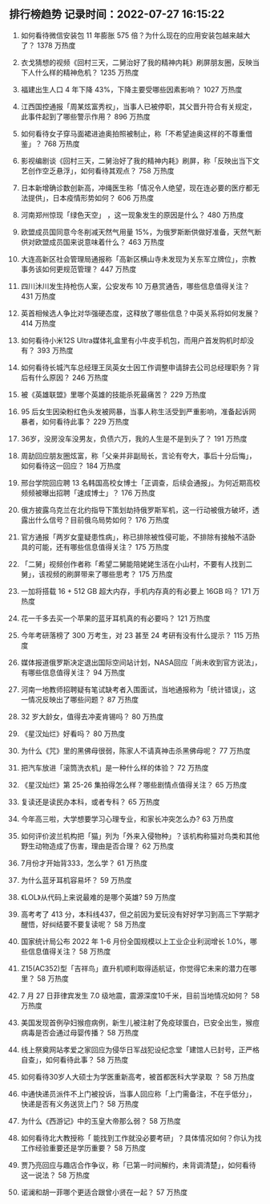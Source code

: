 
## 排行榜趋势 记录时间：2022-07-27 16:15:22
  
  1. 如何看待微信安装包 11 年膨胀 575 倍？为什么现在的应用安装包越来越大了？ 1378 万热度
    
  2. 衣戈猜想的视频《回村三天，二舅治好了我的精神内耗》刷屏朋友圈，反映当下人什么样的精神危机？ 1235 万热度
    
  3. 福建出生人口 4 年下降 43%，下降主要受哪些因素影响？ 1027 万热度
    
  4. 江西国控通报「周某炫富秀权」，当事人已被停职，其父晋升符合有关规定，此事件起到了哪些警示作用？ 896 万热度
    
  5. 如何看待女子穿马面裙进迪奥拍照被制止，称「不希望迪奥这样的不尊重借鉴」？ 768 万热度
    
  6. 影视编剧谈《回村三天，二舅治好了我的精神内耗》刷屏，称「反映出当下文艺创作空乏悬浮」，如何看待其观点？ 758 万热度
    
  7. 日本新增确诊数创新高，冲绳医生称「情况令人绝望，现在连必要的医疗都无法提供」，日本疫情形势如何？ 606 万热度
    
  8. 河南郑州惊现「绿色天空」 ，这一现象发生的原因是什么？ 480 万热度
    
  9. 欧盟成员国同意今冬削减天然气用量 15%，为俄罗斯断供做好准备，天然气断供对欧盟成员国来说意味着什么？ 463 万热度
    
  10. 大连高新区社会管理局通报称「高新区横山寺未发现为关东军立牌位」，宗教事务该如何更规范管理？ 447 万热度
    
  11. 四川沐川发生持枪伤人案，公安发布 10 万悬赏通告，哪些信息值得关注？ 431 万热度
    
  12. 英首相候选人争比对华强硬态度，这释放了哪些信息？中英关系将如何发展？ 414 万热度
    
  13. 如何看待小米12S Ultra媒体礼盒里有小牛皮手机包，而用户首发购机时却没有？ 393 万热度
    
  14. 如何看待长城汽车总经理王凤英女士因工作调整申请辞去公司总经理职务？背后有什么原因？ 246 万热度
    
  15. 被《英雄联盟》里哪个英雄的技能杀死最痛苦？ 229 万热度
    
  16. 95 后女生因染粉红色头发被网暴，当事人称生活受到严重影响，准备起诉网暴者，如何看待此事？ 229 万热度
    
  17. 36岁，没房没车没男友，负债六万，我的人生是不是到头了？ 191 万热度
    
  18. 周劼回应朋友圈炫富，称「父亲并非副局长，言论有夸大，事后十分后悔」，如何看待这一回应？ 184 万热度
    
  19. 邢台学院回应聘 13 名韩国高校女博士「正调查，后续会通报」。为何近期高校频频被曝出招聘「速成博士」？ 176 万热度
    
  20. 俄方披露乌克兰在北约指导下策划劫持俄罗斯军机，这一行动被俄方破坏，透露出什么信号？目前俄乌局势如何？ 176 万热度
    
  21. 官方通报「两岁女童疑患性病」，称已排除被性侵可能，不排除有接触不洁卧具的可能，还有哪些信息值得关注？ 175 万热度
    
  22. 「二舅」视频创作者称「希望二舅能陪姥姥生活在小山村，不要有人找到二舅」，该视频的刷屏带来了哪些思考？ 175 万热度
    
  23. 一加将搭载 16 + 512 GB 超大内存，手机内存真的有必要上 16GB 吗？ 171 万热度
    
  24. 花一千多去买一个苹果的蓝牙耳机真的有必要吗？ 121 万热度
    
  25. 今年考研落榜了 300 万考生，对 23 甚至 24 考研有没有什么提示？ 115 万热度
    
  26. 媒体报道俄罗斯决定退出国际空间站计划，NASA回应「尚未收到官方说法」，有哪些信息值得关注？ 94 万热度
    
  27. 河南一地教师招聘疑有笔试缺考者入围面试，当地通报称为「统计错误」，这一情况反映出了哪些问题？ 87 万热度
    
  28. 32 岁大龄女，值得去冲麦肯锡吗？ 80 万热度
    
  29. 《星汉灿烂》好看吗？ 80 万热度
    
  30. 为什么《咒》里的黑佛母很弱，陈家人不请真神击杀黑佛母呢？ 77 万热度
    
  31. 把汽车放进「滚筒洗衣机」是一种什么样的体验？ 72 万热度
    
  32. 《星汉灿烂》第 25-26 集拍得怎么样？哪些剧情点值得关注？ 65 万热度
    
  33. 复读还是读民办本科，或者专科？ 65 万热度
    
  34. 今年高三啦，大学想要学习心理专业，和家长冲突怎么办? 63 万热度
    
  35. 如何评价波兰机构把「猫」列为「外来入侵物种」？该机构称猫对鸟类和其他野生动物造成了伤害，理由是否合理？ 62 万热度
    
  36. 7月份才开始背333，怎么学？ 61 万热度
    
  37. 为什么蓝牙耳机容易坏？ 59 万热度
    
  38. 《LOL》从代码上来说最难的是哪个英雄? 59 万热度
    
  39. 高考考了 413 分，本科线437，但之前因为爱玩没有好好学习到高三下学期才醒悟，好纠结要不要复读呢？ 58 万热度
    
  40. 国家统计局公布 2022 年 1-6 月份全国规模以上工业企业利润增长 1.0%，哪些信息值得关注？ 58 万热度
    
  41. Z15(AC352)型「吉祥鸟」直升机顺利取得适航证，你觉得它未来的潜力在哪里？ 58 万热度
    
  42. 7 月 27 日菲律宾发生 7.0 级地震，震源深度10千米，目前当地情况如何？ 58 万热度
    
  43. 美国发现首例孕妇猴痘病例，新生儿被注射了免疫球蛋白，已安全出生，猴痘病毒是否会通过母婴传播？ 58 万热度
    
  44. 线上祭奠网站孝爱之家回应为侵华日军战犯设纪念堂「建馆人已封号，正严格自查」，如何看待此事？ 58 万热度
    
  45. 如何看待30岁人大硕士为学医重新高考，被首都医科大学录取 ？ 58 万热度
    
  46. 中通快递员派件不上门被投诉，当事人回应称「上门需备注，不在乎低分」，快递是否有义务送货上门？ 58 万热度
    
  47. 为什么《西游记》中的玉皇大帝那么弱？ 58 万热度
    
  48. 如何看待北大教授称「 能找到工作就没必要考研」？具体情况如何？你认为找工作经验重要还是学历重要？ 58 万热度
    
  49. 贾乃亮回应与趣店合作争议，称「已第一时间解约，未背调清楚」，如何看待这一说法？ 58 万热度
    
  50. 诺澜和胡一菲哪个更适合跟曾小贤在一起？ 57 万热度
    